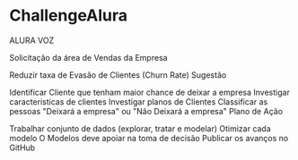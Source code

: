 # ChallengeAlura
ALURA VOZ

Solicitação da área de Vendas da Empresa

Reduzir taxa de Evasão de Clientes (Churn Rate)
Sugestão

Identificar Cliente que tenham maior chance de deixar a empresa
Investigar caracteristicas de clientes
Investigar planos de Clientes
Classificar as pessoas "Deixará a empresa" ou "Não Deixará a empresa"
Plano de Ação

Trabalhar conjunto de dados (explorar, tratar e modelar)
Otimizar cada modelo
O Modelos deve apoiar na toma de decisão
Publicar os avanços no GitHub
